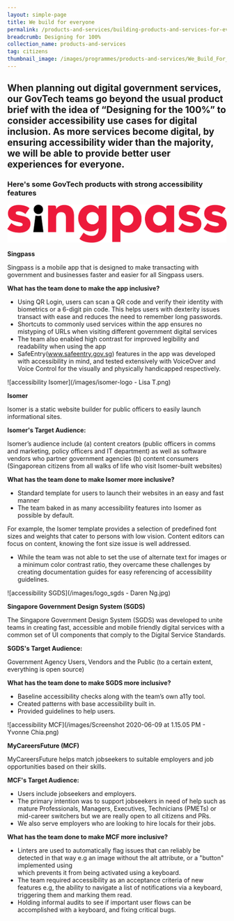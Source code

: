 ```yaml
---
layout: simple-page
title: We build for everyone
permalink: /products-and-services/building-products-and-services-for-everyone/
breadcrumb: Designing for 100%
collection_name: products-and-services
tag: citizens
thumbnail_image: /images/programmes/products-and-services/We_Build_For_Everyone.png
---
```

When planning out digital government services, our GovTech teams go beyond the usual product brief with the idea of “Designing for the 100%” to consider accessibility use cases for digital inclusion. As more services become digital, by ensuring accessibility wider than the majority, we will be able to provide better user experiences for everyone.
---

### **Here's some GovTech products with strong accessibility features**

![accessibility SPM](/images/programmes/products-and-services/singpass-logo-new.png)

**Singpass**

Singpass is a mobile app that is designed to make transacting with government and businesses faster and easier for all Singpass users.

**What has the team done to make the app inclusive?**

 - Using QR Login, users can scan a QR code and verify their identity with biometrics or a 6-digit pin code. This helps users with dexterity issues transact with ease and reduces the need to remember long passwords.
 - Shortcuts to commonly used services within the app ensures no mistyping of URLs when visiting different government digital services
 - The team also enabled high contrast for improved legibility and readability when using the app
 - SafeEntry(www.safeentry.gov.sg) features in the app was developed with accessibility in mind, and tested extensively with VoiceOver and Voice Control for the visually and physically handicapped respectively.

![accessibility Isomer](/images/isomer-logo - Lisa T.png)

**Isomer**

Isomer is a static website builder for public officers to easily launch informational sites.

**Isomer's Target Audience:**

Isomer’s audience include (a) content creators (public officers in comms and marketing, policy officers and IT department) as well as software vendors who partner government agencies (b) content consumers  (Singaporean citizens from all walks of life who visit Isomer-built websites)

**What has the team done to make Isomer more inclusive?** 

 - Standard template for users to launch their websites in an easy and fast manner
 - The team baked in as many accessibility features into Isomer as possible by default.
 
For example, the Isomer template provides a selection of predefined font sizes and weights that cater to persons with low vision. Content editors can focus on content, knowing the font size issue is well addressed.

 - While the team was not able to set the use of alternate text for images or a minimum color contrast ratio, they overcame these challenges by creating documentation guides for easy referencing of accessibility guidelines.

![accessibility SGDS](/images/logo_sgds - Daren Ng.jpg)

 **Singapore Government Design System (SGDS)**

The Singapore Government Design System (SGDS) was developed to unite teams in creating fast, accessible and mobile friendly digital services with a common set of UI components that comply to the Digital Service Standards.

**SGDS's Target Audience:**

Government Agency Users, Vendors and the Public (to a certain extent, everything is open source)

**What has the team done to make SGDS more inclusive?** 

 - Baseline accessibility checks along with the team’s own a11y tool.
 - Created patterns with base accessibility built in.
 - Provided guidelines to help users.

![accessibility MCF](/images/Screenshot 2020-06-09 at 1.15.05 PM - Yvonne Chia.png)

**MyCareersFuture (MCF)**

MyCareersFuture helps match jobseekers to suitable employers and job opportunities based on their skills.

**MCF's Target Audience:**

 - Users include jobseekers and employers.
 - The primary intention was to support jobseekers in need of help such as mature Professionals, Managers, Executives, Technicians (PMETs) or mid-career switchers but we are really open to all citizens and PRs.
 - We also serve employers who are looking to hire locals for their jobs.
 
 **What has the team done to make MCF more inclusive?** 
 
 - Linters are used to automatically flag issues that can reliably be detected in that way e.g an image without the alt attribute, or a "button" implemented using <div> which prevents it from being activated using a keyboard.
 - The team required accessibility as an acceptance criteria of new features e.g, the ability to navigate a list of notifications via a keyboard, triggering them and marking them read.
 - Holding informal audits to see if important user flows can be accomplished with a keyboard, and fixing critical bugs.
</div>